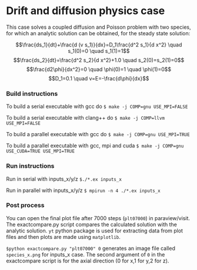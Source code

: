 # Drift and diffusion physics case

This case solves a coupled diffusion and Poisson problem 
with two species, for which an analytic solution can be obtained, for the 
steady state solution:

$$\frac{ds_1}{dt}+\frac{d (v s_1)}{dx}=D_1\frac{d^2 s_1}{d x^2} \quad s_1(0)=0 \quad s_1(1)=1$$
$$\frac{ds_2}{dt}=\frac{d^2 s_2}{d x^2}+1.0 \quad s_2(0)=s_2(1)=0$$
$$\frac{d2\phi}{dx^2}=0 \quad \phi(0)=1 \quad \phi(1)=0$$
$$D_1=0.1 \quad v=E=-\frac{d\phi}{dx}$$

### Build instructions

To build a serial executable with gcc do
`$ make -j COMP=gnu USE_MPI=FALSE`

To build a serial executable with clang++ do
`$ make -j COMP=llvm USE_MPI=FALSE`

To build a parallel executable with gcc do
`$ make -j COMP=gnu USE_MPI=TRUE`

To build a parallel executable with gcc, mpi and cuda
`$ make -j COMP=gnu USE_CUDA=TRUE USE_MPI=TRUE`

### Run instructions

Run in serial with inputs_x/y/z
`$./*.ex inputs_x`


Run in parallel with inputs_x/y/z
`$ mpirun -n 4 ./*.ex inputs_x`

### Post process

You can open the final plot file after 7000 steps (`plt07000`) in 
paraview/visit. The exactcompare.py script compares
the calculated solution with the analytic solution.
`yt` python package is used for extracting data from 
plot files and then plots are made using `matplotlib`.

`$python exactcompare.py "plt07000" 0` generates an image
file called `species_x.png` for inputs_x case. The second argument 
of `0` in the exactcompare script is for the axial direction (0 for x,1 for y,2 for z).

